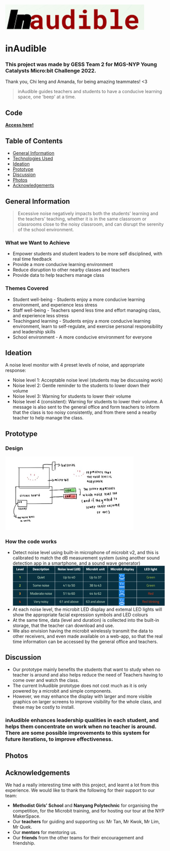 ![Logo](https://github.com/pohss-com-sg/inaudible/blob/main/image.png)

# inAudible
### This project was made by GESS Team 2 for MGS-NYP Young Catalysts Micro:bit Challenge 2022. 
Thank you, Chi Ieng and Amanda, for being amazing teammates! <3
> inAudible guides teachers and students to have a conducive learning space, one 'beep' at a time.

## Code
[**Access here!**](https://makecode.microbit.org/77137-70565-82481-95735)

## Table of Contents
* [General Information](#general-information)
* [Technologies Used](#technologies-used)
* [Ideation](#ideation)
* [Prototype](#prototype)
* [Discussion](#discussion)
* [Photos](#photos)
* [Acknowledgements](#acknowledgements)

## General Information
> Excessive noise negatively impacts both the students' learning and the teachers' teaching, whether it is in the same classroom or classrooms close to the noisy classroom, and can disrupt the serenity of the school environment.

### What we Want to Achieve
- Empower students and student leaders to be more self disciplined, with real time feedback
- Provide a more conducive learning environment
- Reduce disruption to other nearby classes and teachers
- Provide data to help teachers manage class

### Themes Covered
- Student well-being - Students enjoy a more conducive learning environment, and experience less stress
- Staff well-being - Teachers spend less time and effort managing class, and experience less stress
- Teachingand learning - Students enjoy a more conducive learning environment, learn to self-regulate, and exercise personal responsibility and leadership skills
- School environment - A more conducive environment for everyone

## Ideation
A noise level monitor with 4 preset levels of noise, and appropriate response:
* Noise level 1: Acceptable noise level (students may be discussing work)
* Noise level 2: Gentle reminder to the students to lower down their volume
* Noise level 3: Warning for students to lower their volume
* Noise level 4 (consistent): Warning for students to lower their volume. A message is also sent to the general office and form teachers to inform that the class is too noisy consistently, and from there send a nearby teacher to help manage the class.

## Prototype
### Design
![Prototype design](https://github.com/pohss-com-sg/inaudible/blob/main/prototype.jpg)

### How the code works
* Detect noise level using built-in microphone of microbit v2, and this is calibrated to match the dB measurement system (using another sound detection app in a smartphone, and a sound wave generator)
  ![Table](https://github.com/pohss-com-sg/inaudible/blob/main/table.png)
* At each noise level, the microbit LED display and extemal LED lights will show the appropriate facial expression symbols and LED colours
* At the same time, data (level and duration) is collected into the built-in storage, that the teacher can download and use.
* We also envision having the microbit wirelessly transmit the data to other receivers, and even made available on a web-app, so that the real time information can be accessed by the general office and teachers.

## Discussion
* Our prototype mainly benefits the students that want to study when no teacher is around and also helps reduce the need of Teachers having to come over and watch the class.
* The current InAudible prototype does not cost much as it is only powered by a microbit and simple components.
* However, we may enhance the display with larger and more visible graphics on larger screens to improve visibility for the whole class, and these may be costly to install.

### inAudible enhances leadership qualities in each student, and helps them concentrate on work when no teacher is around. There are some possible improvements to this system for future iterations, to improve effectiveness.

## Photos

## Acknowledgements
We had a really interesting time with this project, and learnt a lot from this experience.
We would like to thank the following for their support to our team:
* **Methodist Girls' School** and **Nanyang Polytechnic** for organising the competition, for the Microbit training, and for hosting our tour at the NYP MakerSpace.
* Our **teachers** for guiding and supporting us: Mr Tan, Mr Kwok, Mr Lim, Mr Quek.
* Our **mentors** for mentoring us.
* Our **friends** from the other teams for their encouragement and friendship.

